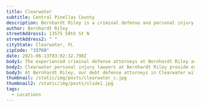 ```yaml
---
title: Clearwater
subtitle: Central Pinellas County
description: Bernhardt Riley is a criminal defense and personal injury law firm in Clearwater.
author: Bernhardt Riley
streetAddress1: 13575 58th St N
streetAddress2: " "
cityState: Clearwater, FL
zipCode: "33760"
date: 2021-06-13T03:02:32.798Z
body1: The experienced criminal defense attorneys at Bernhardt Riley are available to consult about your alleged criminal offense. If criminal accusations have been made against you, it is wise to reach out to the expert criminal defense attorneys Clearwater, Bernhardt Riley. Our criminal defense lawyers in Clearwater provide first-class criminal defense services you deserve. Moreover if you need counsel from a criminal defense lawyer in Clearwater, concerning an area of law not practiced by Bernhardt Riley, our Clearwater criminal defense lawyers will gladly refer your case to a reputable attorney with whom we associate personally and professionally.
body2: Clearwater personal injury lawyers at Bernhardt Riley provide expert guidance and legal counsel to help you navigate the challenges that follow a personal Injury accident. A personal injury attorney will help you achieve the best resolution possible, which includes the recovery of compensation you may be entitled. Your debt defense lawyer in Clearwater, the legal counsel at Bernhardt Riley, represents clients in various bankruptcy, debt collection, harassment, and foreclosure defenses in Clearwater, Florida.
body3: At Bernhardt Riley, our debt defense attorneys in Clearwater will make sure that you are safe from false allegations and make it an even playing field. With the insight of a former collection agency attorney serving as your debt defense lawyer, you are much more likely to achieve a successful outcome.
thumbnail: /static/img/posts/clearwater_c.jpg
thumbnail2: /static/img/posts/slide1.jpg
tags:
  - Locations
---
```

